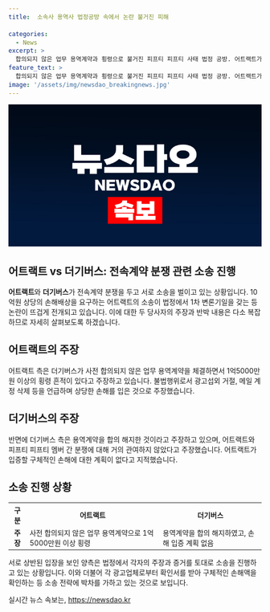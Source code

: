 ```yaml
---
title:  소속사 용역사 법정공방 속에서 논란 불거진 피해

categories:
  - News
excerpt: >
  합의되지 않은 업무 용역계약과 횡령으로 불거진 피프티 피프티 사태 법정 공방. 어트랙트가 10억원 상당 손해배상 소송을 제기해 더기버스는 반박. 어트랙트는 횡령 주장하고, 더기버스는 계획 없다고 반박. 법정 진행을 통해 사실관계를 밝힌다는 발언도 나왔으며, 더기버스는 어떤 손해가 발생했는지 입증하라고 촉구했다. 불법행위와 채무불이행으로 손해배상을 청구했던 어트랙트가 더기버스와 법정 공방 중이다.
feature_text: >
  합의되지 않은 업무 용역계약과 횡령으로 불거진 피프티 피프티 사태 법정 공방. 어트랙트가 10억원 상당 손해배상 소송을 제기해 더기버스는 반박. 어트랙트는 횡령 주장하고, 더기버스는 계획 없다고 반박. 법정 진행을 통해 사실관계를 밝힌다는 발언도 나왔으며, 더기버스는 어떤 손해가 발생했는지 입증하라고 촉구했다. 불법행위와 채무불이행으로 손해배상을 청구했던 어트랙트가 더기버스와 법정 공방 중이다.
image: '/assets/img/newsdao_breakingnews.jpg'
---
```


<p><img src="/assets/img/newsdao_breakingnews.jpg" alt="cryptoinkorea 속보" /></p>

<h2>어트랙트 vs 더기버스: 전속계약 분쟁 관련 소송 진행</h2>

<p data-ke-size="size16"><b>어트랙트</b>와 <b>더기버스</b>가 전속계약 분쟁을 두고 서로 소송을 벌이고 있는 상황입니다. 10억원 상당의 손해배상을 요구하는 어트랙트의 소송이 법정에서 1차 변론기일을 갖는 등 논란이 뜨겁게 전개되고 있습니다. 이에 대한 두 당사자의 주장과 반박 내용은 다소 복잡하므로 자세히 살펴보도록 하겠습니다.</p>

<h2 data-ke-size="size26">어트랙트의 주장</h2>

<p data-ke-size="size16">어트랙트 측은 더기버스가 사전 합의되지 않은 업무 용역계약을 체결하면서 1억5000만원 이상의 횡령 흔적이 있다고 주장하고 있습니다. 불법행위로서 광고섭외 거절, 메일 계정 삭제 등을 언급하며 상당한 손해를 입은 것으로 주장했습니다.</p>

<h2 data-ke-size="size26">더기버스의 주장</h2>

<p data-ke-size="size16">반면에 더기버스 측은 용역계약을 합의 해지한 것이라고 주장하고 있으며, 어트랙트와 피프티 피프티 멤버 간 분쟁에 대해 거의 관여하지 않았다고 주장했습니다. 어트랙트가 입증할 구체적인 손해에 대한 계획이 없다고 지적했습니다.</p>

<h2 data-ke-size="size26">소송 진행 상황</h2>

<table>
    <tr>
        <th>구분</th>
        <th>어트랙트</th>
        <th>더기버스</th>
    </tr>
    <tr>
        <td style="text-align: center; height: 17px;"><b>주장</b></td>
        <td>사전 합의되지 않은 업무 용역계약으로 1억5000만원 이상 횡령</td>
        <td>용역계약을 합의 해지하였고, 손해 입증 계획 없음</td>
    </tr>
</table>

<p data-ke-size="size16">서로 상반된 입장을 보인 양측은 법정에서 각자의 주장과 증거를 토대로 소송을 진행하고 있는 상황입니다. 이와 더불어 각 광고업체로부터 확인서를 받아 구체적인 손해액을 확인하는 등 소송 전략에 박차를 가하고 있는 것으로 보입니다.</p>
실시간 뉴스 속보는, <a href="https://newsdao.kr" rel="dofollow">https://newsdao.kr</a>



